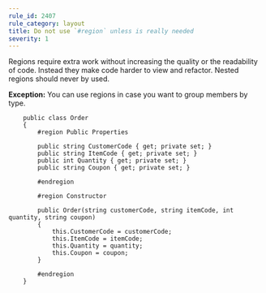 ```yaml
---
rule_id: 2407
rule_category: layout
title: Do not use `#region` unless is really needed
severity: 1
---
```

Regions require extra work without increasing the quality or the readability of code. Instead they make code harder to view and refactor. Nested regions should never by used.

**Exception:** You can use regions in case you want to group members by type.
    
        public class Order
        {
            #region Public Properties

            public string CustomerCode { get; private set; }
            public string ItemCode { get; private set; }
            public int Quantity { get; private set; }
            public string Coupon { get; private set; }

            #endregion

            #region Constructor

            public Order(string customerCode, string itemCode, int quantity, string coupon)
            {
                this.CustomerCode = customerCode;
                this.ItemCode = itemCode;
                this.Quantity = quantity;
                this.Coupon = coupon;
            }

            #endregion
        }
